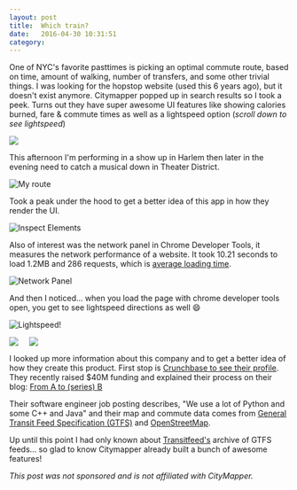 ```yaml
---
layout: post
title:  Which train?
date:   2016-04-30 10:31:51
category: 
---
```


One of NYC's favorite pasttimes is picking an optimal commute route, based on time, amount of walking, number of transfers, and some other trivial things. I was looking for the hopstop website (used this 6 years ago), but it doesn't exist anymore. Citymapper popped up in search results so I took a peek. Turns out they have super awesome UI features like showing calories burned, fare & commute times as well as a lightspeed option (*scroll down to see lightspeed*) 

![](http://www.autostraddle.com/wp-content/uploads/2013/12/citymapper.jpg)

This afternoon I'm performing in a show up in Harlem then later in the evening need to catch a musical down in Theater District.

![My route](https://lh3.googleusercontent.com/kFsXjwpWgiuYrand_rsRyXioqQDk8coWNMbumlxokHYMr39IDTiuUmPyb3bmqD8EWduulmKEUboig_l4BfnVSIkNz0wPMkKif2wGtGbKxZzcih4I3oH_x-KSb8FXdmjNNA1UmIPd053BcFew8o72K1LAmIk7ooLewTZVZPsfpFQi30lQ-6i-ZaXZKIor2nn2_NXjqN7FMP9yGZ4pnz0pjJNCPtMp0HbSs6NUN59dig_xizZ7zzTQuKtUoiCJ0khxXYa1hx5gstKSnNK1X69StDH8lj5MPZQYFjeTYOoKRLXvHx_vqFFeJRFET0KXmerg5jFBZ7ZhWHzXBxNyi5FDsm5cqohW117aQbSFDB_TbWCJ06ArGQosPEOjTwHI5V8DfepUVc25a6ZyRlMtQgSKkRA6s-pTcab0IjZhDbaRxz420Y2BLX8pA9befyobFSg-8Wx5zWDPsAjcj0Nr2VZFU0hk0qkBrqgRG3Qp4rrgJjl0tPgN50idipLqre1CPhLV6QUVHqnPJD81YY2oxvjxRT8JvfZX8hNlGJkz4zQsOAhBSMouKxfIs5Fgv7NUKDH-AeWo6w=w1274-h844-no)

Took a peak under the hood to get a better idea of this app in how they render the UI. 

![Inspect Elements](https://lh3.googleusercontent.com/-dehdQ9junOA/VyegbDtLXLI/AAAAAAAAcqo/Ds8QTUzk8xoZ_l8NmB844N1TAtQPgSh_QCCo/s800/Screen%2BShot%2B2016-05-02%2Bat%2B11.15.08%2BAM.png)

Also of interest was the network panel in Chrome Developer Tools, it measures the network performance of a website. It took 10.21 seconds to load 1.2MB and 286 requests, which is [average loading time](http://www.seochat.com/c/a/Google-Optimization-Help/Average-Page-Load-Time-of-Top-Ranking-Websites-in-Google/). 

![Network Panel](https://lh3.googleusercontent.com/-3bx1sPpujto/Vyef2X94HoI/AAAAAAAAcqg/hv4qSdaeYHM_Aen_V_ehvJpwZrbCODwAwCCo/s640/Screen%2BShot%2B2016-05-02%2Bat%2B11.22.11%2BAM.png)

And then I noticed... when you load the page with chrome developer tools open, you get to see lightspeed directions as well :smile:

![Lightspeed!](https://lh3.googleusercontent.com/-jNMEY6FvmaM/VyefIjy2-CI/AAAAAAAAcp8/AK5iFUqh3oU5_rP0QKSE24F6neaUBYM3wCCo/s800/Screen%2BShot%2B2016-05-02%2Bat%2B11.31.08%2BAM.png)

<img class="emoji" src="https://lh3.googleusercontent.com/-v-t8U7H0c1w/VyefqODUu6I/AAAAAAAAcqY/ACJFYrtCdDY_jUQXu6mAWslszr7rGKS4gCCo/s800/Screen%2BShot%2B2016-05-02%2Bat%2B11.23.42%2BAM.png" style="float:left; margin-right: 20px" />

<img class="emoji" src="https://lh3.googleusercontent.com/-L1mthUezcSs/VyegF5louOI/AAAAAAAAcqk/kmLThqh-ZPw-jD14xqVrRzrRCr2OocztQCCo/s800/Screen%2BShot%2B2016-05-02%2Bat%2B11.24.10%2BAM.png" />

I looked up more information about this company and to get a better idea of how they create this product. First stop is [Crunchbase to see their profile](https://www.crunchbase.com/organization/citymapper-limited#/entity).
They recently raised $40M funding and explained their process on their blog: [From A to (series) B](https://medium.com/@Citymapper/getting-from-a-to-series-b-883393164276#.rhopijmn0)

Their software engineer job posting describes, "We use a lot of Python and some C++ and Java" and their map and commute data comes from [General Transit Feed Specification (GTFS)](https://en.wikipedia.org/wiki/General_Transit_Feed_Specification) and [OpenStreetMap](http://www.openstreetmap.org/).

Up until this point I had only known about [Transitfeed's](http://transitfeeds.com/) archive of GTFS feeds... so glad to know Citymapper already built a bunch of awesome features!

*This post was not sponsored and is not affiliated with CityMapper.*